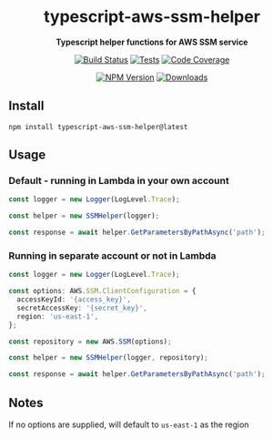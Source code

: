 <h1 align="center">typescript-aws-ssm-helper</h1>

<div align="center">
    
<b>Typescript helper functions for AWS SSM service</b>
    
[![Build Status](https://dev.azure.com/kbrashears5/github/_apis/build/status/kbrashears5.typescript-aws-ssm-helper?branchName=master)](https://dev.azure.com/kbrashears5/github/_build/latest?definitionId=18&branchName=master)
[![Tests](https://img.shields.io/azure-devops/tests/kbrashears5/github/18)](https://img.shields.io/azure-devops/tests/kbrashears5/github/18)
[![Code Coverage](https://img.shields.io/azure-devops/coverage/kbrashears5/github/18)](https://img.shields.io/azure-devops/coverage/kbrashears5/github/18)

[![NPM Version](https://img.shields.io/npm/v/typescript-aws-ssm-helper)](https://img.shields.io/npm/v/typescript-aws-ssm-helper)
[![Downloads](https://img.shields.io/npm/dt/typescript-aws-ssm-helper)](https://img.shields.io/npm/dt/typescript-aws-ssm-helper)

</div>

## Install

```
npm install typescript-aws-ssm-helper@latest
```

## Usage

### Default - running in Lambda in your own account

```typescript
const logger = new Logger(LogLevel.Trace);

const helper = new SSMHelper(logger);

const response = await helper.GetParametersByPathAsync('path');
```

### Running in separate account or not in Lambda

```typescript
const logger = new Logger(LogLevel.Trace);

const options: AWS.SSM.ClientConfiguration = {
  accessKeyId: '{access_key}',
  secretAccessKey: '{secret_key}',
  region: 'us-east-1',
};

const repository = new AWS.SSM(options);

const helper = new SSMHelper(logger, repository);

const response = await helper.GetParametersByPathAsync('path');
```

## Notes

If no options are supplied, will default to `us-east-1` as the region
